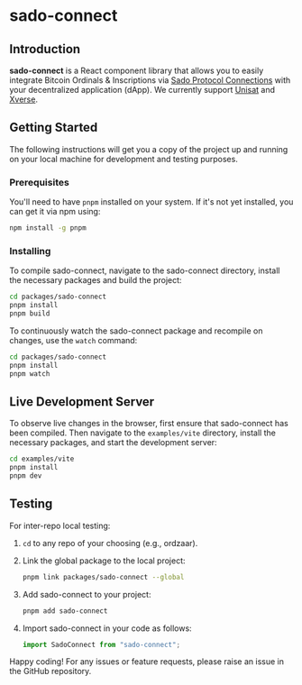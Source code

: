 # sado-connect

## Introduction

**sado-connect** is a React component library that allows you to easily integrate Bitcoin Ordinals & Inscriptions via [Sado Protocol Connections](https://sado.space) with your decentralized application (dApp). We currently support [Unisat](https://unisat.io) and [Xverse](https://www.xverse.app).

## Getting Started

The following instructions will get you a copy of the project up and running on your local machine for development and testing purposes.

### Prerequisites

You'll need to have `pnpm` installed on your system. If it's not yet installed, you can get it via npm using:

```bash
npm install -g pnpm
```

### Installing

To compile sado-connect, navigate to the sado-connect directory, install the necessary packages and build the project:

```bash
cd packages/sado-connect
pnpm install
pnpm build
```

To continuously watch the sado-connect package and recompile on changes, use the `watch` command:

```bash
cd packages/sado-connect
pnpm install
pnpm watch
```

## Live Development Server

To observe live changes in the browser, first ensure that sado-connect has been compiled. Then navigate to the `examples/vite` directory, install the necessary packages, and start the development server:

```bash
cd examples/vite
pnpm install
pnpm dev
```

## Testing

For inter-repo local testing:

1. `cd` to any repo of your choosing (e.g., ordzaar).
2. Link the global package to the local project:

   ```bash
   pnpm link packages/sado-connect --global
   ```

3. Add sado-connect to your project:

   ```bash
   pnpm add sado-connect
   ```

4. Import sado-connect in your code as follows:

   ```javascript
   import SadoConnect from "sado-connect";
   ```

Happy coding! For any issues or feature requests, please raise an issue in the GitHub repository.
